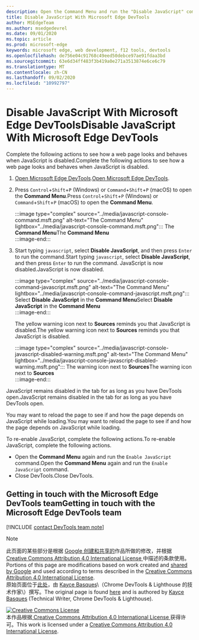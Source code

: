 ```yaml
---
description: Open the Command Menu and run the "Disable JavaScript" command.
title: Disable JavaScript With Microsoft Edge DevTools
author: MSEdgeTeam
ms.author: msedgedevrel
ms.date: 09/01/2020
ms.topic: article
ms.prod: microsoft-edge
keywords: microsoft edge, web development, f12 tools, devtools
ms.openlocfilehash: de756e04c91768c49eed50debce97ae91fdaa3bd
ms.sourcegitcommit: 63e6d34ff483f3b419a0e271a3513874e6ce6c79
ms.translationtype: MT
ms.contentlocale: zh-CN
ms.lasthandoff: 09/02/2020
ms.locfileid: "10992797"
---
```

<!-- Copyright Kayce Basques 

   Licensed under the Apache License, Version 2.0 (the "License");
   you may not use this file except in compliance with the License.
   You may obtain a copy of the License at

       https://www.apache.org/licenses/LICENSE-2.0

   Unless required by applicable law or agreed to in writing, software
   distributed under the License is distributed on an "AS IS" BASIS,
   WITHOUT WARRANTIES OR CONDITIONS OF ANY KIND, either express or implied.
   See the License for the specific language governing permissions and
   limitations under the License.  -->

# <span data-ttu-id="4fd7d-104">Disable JavaScript With Microsoft Edge DevTools</span><span class="sxs-lookup"><span data-stu-id="4fd7d-104">Disable JavaScript With Microsoft Edge DevTools</span></span>  

<span data-ttu-id="4fd7d-105">Complete the following actions to see how a web page looks and behaves when JavaScript is disabled.</span><span class="sxs-lookup"><span data-stu-id="4fd7d-105">Complete the following actions to see how a web page looks and behaves when JavaScript is disabled.</span></span>  

1.  <span data-ttu-id="4fd7d-106">[Open Microsoft Edge DevTools][DevToolsOpen].</span><span class="sxs-lookup"><span data-stu-id="4fd7d-106">[Open Microsoft Edge DevTools][DevToolsOpen].</span></span>  
1.  <span data-ttu-id="4fd7d-107">Press `Control`+`Shift`+`P` \(Windows\) or `Command`+`Shift`+`P` \(macOS\) to open the **Command Menu**.</span><span class="sxs-lookup"><span data-stu-id="4fd7d-107">Press `Control`+`Shift`+`P` \(Windows\) or `Command`+`Shift`+`P` \(macOS\) to open the **Command Menu**.</span></span>  
    
    :::image type="complex" source="../media/javascript-console-command.msft.png" alt-text="The Command Menu" lightbox="../media/javascript-console-command.msft.png":::
       <span data-ttu-id="4fd7d-109">The **Command Menu**</span><span class="sxs-lookup"><span data-stu-id="4fd7d-109">The **Command Menu**</span></span>  
    :::image-end:::  
    
1.  <span data-ttu-id="4fd7d-110">Start typing `javascript`, select **Disable JavaScript**, and then press `Enter` to run the command.</span><span class="sxs-lookup"><span data-stu-id="4fd7d-110">Start typing `javascript`, select **Disable JavaScript**, and then press `Enter` to run the command.</span></span>  <span data-ttu-id="4fd7d-111">JavaScript is now disabled.</span><span class="sxs-lookup"><span data-stu-id="4fd7d-111">JavaScript is now disabled.</span></span>  
    
    :::image type="complex" source="../media/javascript-console-command-javascript.msft.png" alt-text="The Command Menu" lightbox="../media/javascript-console-command-javascript.msft.png":::
       <span data-ttu-id="4fd7d-113">Select **Disable JavaScript** in the **Command Menu**</span><span class="sxs-lookup"><span data-stu-id="4fd7d-113">Select **Disable JavaScript** in the **Command Menu**</span></span>  
    :::image-end:::  
    
    <span data-ttu-id="4fd7d-114">The yellow warning icon next to **Sources** reminds you that JavaScript is disabled.</span><span class="sxs-lookup"><span data-stu-id="4fd7d-114">The yellow warning icon next to **Sources** reminds you that JavaScript is disabled.</span></span>  
    
    :::image type="complex" source="../media/javascript-console-javascript-disabled-warning.msft.png" alt-text="The Command Menu" lightbox="../media/javascript-console-javascript-disabled-warning.msft.png":::
       <span data-ttu-id="4fd7d-116">The warning icon next to **Sources**</span><span class="sxs-lookup"><span data-stu-id="4fd7d-116">The warning icon next to **Sources**</span></span>  
    :::image-end:::  
    
<span data-ttu-id="4fd7d-117">JavaScript remains disabled in the tab for as long as you have DevTools open.</span><span class="sxs-lookup"><span data-stu-id="4fd7d-117">JavaScript remains disabled in the tab for as long as you have DevTools open.</span></span>  

<span data-ttu-id="4fd7d-118">You may want to reload the page to see if and how the page depends on JavaScript while loading.</span><span class="sxs-lookup"><span data-stu-id="4fd7d-118">You may want to reload the page to see if and how the page depends on JavaScript while loading.</span></span>  

<span data-ttu-id="4fd7d-119">To re-enable JavaScript, complete the following actions.</span><span class="sxs-lookup"><span data-stu-id="4fd7d-119">To re-enable JavaScript, complete the following actions.</span></span>  

*   <span data-ttu-id="4fd7d-120">Open the **Command Menu** again and run the `Enable JavaScript` command.</span><span class="sxs-lookup"><span data-stu-id="4fd7d-120">Open the **Command Menu** again and run the `Enable JavaScript` command.</span></span>  
*   <span data-ttu-id="4fd7d-121">Close DevTools.</span><span class="sxs-lookup"><span data-stu-id="4fd7d-121">Close DevTools.</span></span>  

## <span data-ttu-id="4fd7d-122">Getting in touch with the Microsoft Edge DevTools team</span><span class="sxs-lookup"><span data-stu-id="4fd7d-122">Getting in touch with the Microsoft Edge DevTools team</span></span>  

[!INCLUDE [contact DevTools team note](../includes/contact-devtools-team-note.md)]  

<!-- links -->  

[DevToolsOpen]: ../open.md "Open Microsoft Edge DevTools | Microsoft Docs"  

> [!NOTE]
> <span data-ttu-id="4fd7d-124">此页面的某些部分是根据 [Google 创建和共享的][GoogleSitePolicies]作品所做的修改，并根据[ Creative Commons Attribution 4.0 International License ][CCA4IL]中描述的条款使用。</span><span class="sxs-lookup"><span data-stu-id="4fd7d-124">Portions of this page are modifications based on work created and [shared by Google][GoogleSitePolicies] and used according to terms described in the [Creative Commons Attribution 4.0 International License][CCA4IL].</span></span>  
> <span data-ttu-id="4fd7d-125">原始页面位于[此处](https://developers.google.com/web/tools/chrome-devtools/javascript/disable)，由 [Kayce Basques][KayceBasques]\（Chrome DevTools \& Lighthouse 的技术作家\）撰写。</span><span class="sxs-lookup"><span data-stu-id="4fd7d-125">The original page is found [here](https://developers.google.com/web/tools/chrome-devtools/javascript/disable) and is authored by [Kayce Basques][KayceBasques] \(Technical Writer, Chrome DevTools \& Lighthouse\).</span></span>  

[![Creative Commons License][CCby4Image]][CCA4IL]  
<span data-ttu-id="4fd7d-127">本作品根据[ Creative Commons Attribution 4.0 International License ][CCA4IL]获得许可。</span><span class="sxs-lookup"><span data-stu-id="4fd7d-127">This work is licensed under a [Creative Commons Attribution 4.0 International License][CCA4IL].</span></span>  

[CCA4IL]: https://creativecommons.org/licenses/by/4.0  
[CCby4Image]: https://i.creativecommons.org/l/by/4.0/88x31.png  
[GoogleSitePolicies]: https://developers.google.com/terms/site-policies  
[KayceBasques]: https://developers.google.com/web/resources/contributors/kaycebasques  
